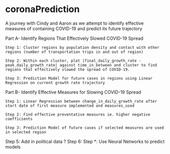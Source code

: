 # coronaPrediction
A journey with Cindy and Aaron as we attempt to identify effective measures of containing COVID-19 and predict its future trajectory

Part A- Identify Regions That Effectively Slowed COVID-19 Spread

	Step 1: Cluster regions by population density and contact with other regions (number of transportation trips in and out of region)

	Step 2: Within each cluster, plot |final_daily_growth_rate - peak_daily_growth_rate| against time_in_between and cluster to find regions that effectively slowed the spread of COVID-19.  

	Step 3: Prediction Model for future cases in regions using Linear Regression on current growth rate trajectory 

Part B- Identify Effective Measures for Slowing COVID-19 Spread

	Step 1: Linear Regression between change_in_daily_growth_rate after start date of first measure implemented and measures_used 

	Step 2: Find effective preventative measures ie. higher negative coefficients

	Step 3: Prediction Model of future cases if selected measures are used in selected region

Step 5: Add in political data ?
Step 6:
Step *: Use Neural Networks to predict models



